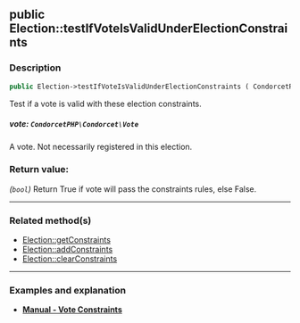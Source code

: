 ## public Election::testIfVoteIsValidUnderElectionConstraints

### Description    

```php
public Election->testIfVoteIsValidUnderElectionConstraints ( CondorcetPHP\Condorcet\Vote vote ): bool
```

Test if a vote is valid with these election constraints.
    

##### **vote:** *```CondorcetPHP\Condorcet\Vote```*   
A vote. Not necessarily registered in this election.    


### Return value:   

*(```bool```)* Return True if vote will pass the constraints rules, else False.


---------------------------------------

### Related method(s)      

* [Election::getConstraints](../Election%20Class/public%20Election--getConstraints.md)    
* [Election::addConstraints](../Election%20Class/public%20Election--addConstraints.md)    
* [Election::clearConstraints](../Election%20Class/public%20Election--clearConstraints.md)    

---------------------------------------

### Examples and explanation

* **[Manual - Vote Constraints](https://github.com/julien-boudry/Condorcet/wiki/II-%23-C.-Result-%23-5.-Vote-Constraints)**    
